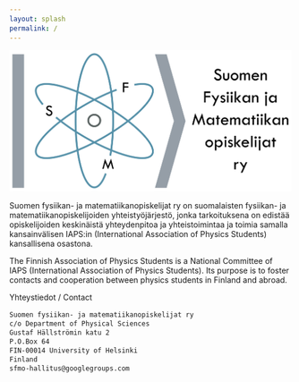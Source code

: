 ```yaml
---
layout: splash
permalink: /
---
```

![SFMO:n logo](<assets/images/SFMOlogo.svg>)

Suomen fysiikan- ja matematiikanopiskelijat ry on suomalaisten fysiikan- ja matematiikanopiskelijoiden yhteistyöjärjestö, jonka tarkoituksena on edistää opiskelijoiden keskinäistä yhteydenpitoa ja yhteistoimintaa ja toimia samalla kansainvälisen IAPS:in (International Association of Physics Students) kansallisena osastona.

The Finnish Association of Physics Students is a National Committee of IAPS (International Association of Physics Students). Its purpose is to foster contacts and cooperation between physics students in Finland and abroad. 

<!-----

Yhdistyksen säännöt löytyvät sivulta: [saannot](/saannot)

SFMO ry:n hallitus: [hallitus 2023](/hallitus-2023)

Jäsenyhdistysten yhteystiedot: [jäsenet](/jasenet)

Tärkeimpänä sivuilta löytyy SFMO:n [Oodi](/oodi)

IAPS-historiaa: [SFMO:hon liittyen](/iaps-historiaa)

----->
Yhteystiedot / Contact

```
Suomen fysiikan- ja matematiikanopiskelijat ry
c/o Department of Physical Sciences
Gustaf Hällströmin katu 2
P.O.Box 64
FIN-00014 University of Helsinki
Finland
sfmo-hallitus@googlegroups.com
```
